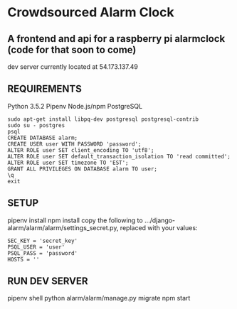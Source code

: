 # Crowdsourced Alarm Clock

## A frontend and api for a raspberry pi alarmclock (code for that soon to come)

dev server currently located at 54.173.137.49

## REQUIREMENTS

Python 3.5.2
Pipenv
Node.js/npm
PostgreSQL
```
sudo apt-get install libpq-dev postgresql postgresql-contrib
sudo su - postgres
psql
CREATE DATABASE alarm;
CREATE USER user WITH PASSWORD 'password';
ALTER ROLE user SET client_encoding TO 'utf8';
ALTER ROLE user SET default_transaction_isolation TO 'read committed';
ALTER ROLE user SET timezone TO 'EST';
GRANT ALL PRIVILEGES ON DATABASE alarm TO user;
\q
exit
```

## SETUP
pipenv install
npm install
copy the following to .../django-alarm/alarm/alarm/settings_secret.py, replaced with your values:
```
SEC_KEY = 'secret_key'
PSQL_USER = 'user'
PSQL_PASS = 'password'
HOSTS = ''
```

## RUN DEV SERVER
pipenv shell
python alarm/alarm/manage.py migrate
npm start

	
	
	